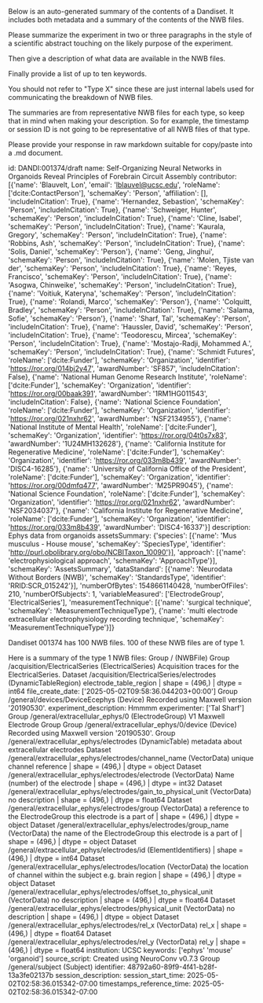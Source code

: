
Below is an auto-generated summary of the contents of a Dandiset. It includes both metadata and a summary of the contents of the NWB files.

Please summarize the experiment in two or three paragraphs in the style of a scientific abstract touching on the likely purpose of the experiment.

Then give a description of what data are available in the NWB files.

Finally provide a list of up to ten keywords.

You should not refer to "Type X" since these are just internal labels used for communicating the breakdown of NWB files.

The summaries are from representative NWB files for each type, so keep that in mind when making your description. So for example, the timestamp or session ID is not going to be representative of all NWB files of that type.

Please provide your response in raw markdown suitable for copy/paste into a .md document.


id: DANDI:001374/draft
name: Self-Organizing Neural Networks in Organoids Reveal Principles of Forebrain Circuit Assembly
contributor: [{'name': 'Blauvelt, Lon', 'email': 'lblauvel@ucsc.edu', 'roleName': ['dcite:ContactPerson'], 'schemaKey': 'Person', 'affiliation': [], 'includeInCitation': True}, {'name': 'Hernandez, Sebastion', 'schemaKey': 'Person', 'includeInCitation': True}, {'name': 'Schweiger, Hunter', 'schemaKey': 'Person', 'includeInCitation': True}, {'name': 'Cline, Isabel', 'schemaKey': 'Person', 'includeInCitation': True}, {'name': 'Kaurala, Gregory', 'schemaKey': 'Person', 'includeInCitation': True}, {'name': 'Robbins, Ash', 'schemaKey': 'Person', 'includeInCitation': True}, {'name': 'Solis, Daniel', 'schemaKey': 'Person'}, {'name': 'Geng, Jinghui', 'schemaKey': 'Person', 'includeInCitation': True}, {'name': 'Molen, Tjiste van der', 'schemaKey': 'Person', 'includeInCitation': True}, {'name': 'Reyes, Francisco', 'schemaKey': 'Person', 'includeInCitation': True}, {'name': 'Asogwa, Chinweike', 'schemaKey': 'Person', 'includeInCitation': True}, {'name': 'Voitiuk, Kateryna', 'schemaKey': 'Person', 'includeInCitation': True}, {'name': 'Rolandi, Marco', 'schemaKey': 'Person'}, {'name': 'Colquitt, Bradley', 'schemaKey': 'Person', 'includeInCitation': True}, {'name': 'Salama, Sofie', 'schemaKey': 'Person'}, {'name': 'Sharf, Tal', 'schemaKey': 'Person', 'includeInCitation': True}, {'name': 'Haussler, David', 'schemaKey': 'Person', 'includeInCitation': True}, {'name': 'Teodorescu, Mircea', 'schemaKey': 'Person', 'includeInCitation': True}, {'name': 'Mostajo-Radji, Mohammed A.', 'schemaKey': 'Person', 'includeInCitation': True}, {'name': 'Schmidt Futures', 'roleName': ['dcite:Funder'], 'schemaKey': 'Organization', 'identifier': 'https://ror.org/014bj2y47', 'awardNumber': 'SF857', 'includeInCitation': False}, {'name': 'National Human Genome Research Institute', 'roleName': ['dcite:Funder'], 'schemaKey': 'Organization', 'identifier': 'https://ror.org/00baak391', 'awardNumber': '1RM1HG011543', 'includeInCitation': False}, {'name': 'National Science Foundation', 'roleName': ['dcite:Funder'], 'schemaKey': 'Organization', 'identifier': 'https://ror.org/021nxhr62', 'awardNumber': 'NSF2134955'}, {'name': 'National Institute of Mental Health', 'roleName': ['dcite:Funder'], 'schemaKey': 'Organization', 'identifier': 'https://ror.org/04t0s7x83', 'awardNumber': '1U24MH132628'}, {'name': 'California Institute for Regenerative Medicine', 'roleName': ['dcite:Funder'], 'schemaKey': 'Organization', 'identifier': 'https://ror.org/033m8b439', 'awardNumber': 'DISC4-16285'}, {'name': 'University of California Office of the President', 'roleName': ['dcite:Funder'], 'schemaKey': 'Organization', 'identifier': 'https://ror.org/00dmfq477', 'awardNumber': 'M25PR9045'}, {'name': 'National Science Foundation', 'roleName': ['dcite:Funder'], 'schemaKey': 'Organization', 'identifier': 'https://ror.org/021nxhr62', 'awardNumber': 'NSF2034037'}, {'name': 'California Institute for Regenerative Medicine', 'roleName': ['dcite:Funder'], 'schemaKey': 'Organization', 'identifier': 'https://ror.org/033m8b439', 'awardNumber': 'DISC4-16337'}]
description: Ephys data from organoids
assetsSummary: {'species': [{'name': 'Mus musculus - House mouse', 'schemaKey': 'SpeciesType', 'identifier': 'http://purl.obolibrary.org/obo/NCBITaxon_10090'}], 'approach': [{'name': 'electrophysiological approach', 'schemaKey': 'ApproachType'}], 'schemaKey': 'AssetsSummary', 'dataStandard': [{'name': 'Neurodata Without Borders (NWB)', 'schemaKey': 'StandardsType', 'identifier': 'RRID:SCR_015242'}], 'numberOfBytes': 1548661140428, 'numberOfFiles': 210, 'numberOfSubjects': 1, 'variableMeasured': ['ElectrodeGroup', 'ElectricalSeries'], 'measurementTechnique': [{'name': 'surgical technique', 'schemaKey': 'MeasurementTechniqueType'}, {'name': 'multi electrode extracellular electrophysiology recording technique', 'schemaKey': 'MeasurementTechniqueType'}]}

Dandiset 001374 has 100 NWB files.
100 of these NWB files are of type 1.


Here is a summary of the type 1 NWB files:
  Group / (NWBFile) 
  Group /acquisition/ElectricalSeries (ElectricalSeries) Acquisition traces for the ElectricalSeries.
  Dataset /acquisition/ElectricalSeries/electrodes (DynamicTableRegion) electrode_table_region | shape = (496,) | dtype = int64
  file_create_date: ['2025-05-02T09:58:36.044203+00:00']
  Group /general/devices/DeviceEcephys (Device) Recorded using Maxwell version '20190530'.
  experiment_description: Hmmmm
  experimenter: ['Tal Sharf']
  Group /general/extracellular_ephys/0 (ElectrodeGroup) V1 Maxwell Electrode Group
  Group /general/extracellular_ephys/0/device (Device) Recorded using Maxwell version '20190530'.
  Group /general/extracellular_ephys/electrodes (DynamicTable) metadata about extracellular electrodes
  Dataset /general/extracellular_ephys/electrodes/channel_name (VectorData) unique channel reference | shape = (496,) | dtype = object
  Dataset /general/extracellular_ephys/electrodes/electrode (VectorData) Name (number) of the electrode | shape = (496,) | dtype = int32
  Dataset /general/extracellular_ephys/electrodes/gain_to_physical_unit (VectorData) no description | shape = (496,) | dtype = float64
  Dataset /general/extracellular_ephys/electrodes/group (VectorData) a reference to the ElectrodeGroup this electrode is a part of | shape = (496,) | dtype = object
  Dataset /general/extracellular_ephys/electrodes/group_name (VectorData) the name of the ElectrodeGroup this electrode is a part of | shape = (496,) | dtype = object
  Dataset /general/extracellular_ephys/electrodes/id (ElementIdentifiers)  | shape = (496,) | dtype = int64
  Dataset /general/extracellular_ephys/electrodes/location (VectorData) the location of channel within the subject e.g. brain region | shape = (496,) | dtype = object
  Dataset /general/extracellular_ephys/electrodes/offset_to_physical_unit (VectorData) no description | shape = (496,) | dtype = float64
  Dataset /general/extracellular_ephys/electrodes/physical_unit (VectorData) no description | shape = (496,) | dtype = object
  Dataset /general/extracellular_ephys/electrodes/rel_x (VectorData) rel_x | shape = (496,) | dtype = float64
  Dataset /general/extracellular_ephys/electrodes/rel_y (VectorData) rel_y | shape = (496,) | dtype = float64
  institution: UCSC
  keywords: ['ephys' 'mouse' 'organoid']
  source_script: Created using NeuroConv v0.7.3
  Group /general/subject (Subject) 
  identifier: 48792a60-89f9-4f41-b28f-13a3fe02137b
  session_description: 
  session_start_time: 2025-05-02T02:58:36.015342-07:00
  timestamps_reference_time: 2025-05-02T02:58:36.015342-07:00
